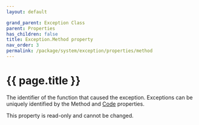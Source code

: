 ```yaml
---
layout: default

grand_parent: Exception Class
parent: Properties
has_children: false
title: Exception.Method property
nav_order: 3
permalink: /package/system/exception/properties/method
---
```

# {{ page.title }}

The identifier of the function that caused the exception. Exceptions can be uniquely identified by the Method and [Code]() properties.

This property is read-only and cannot be changed.